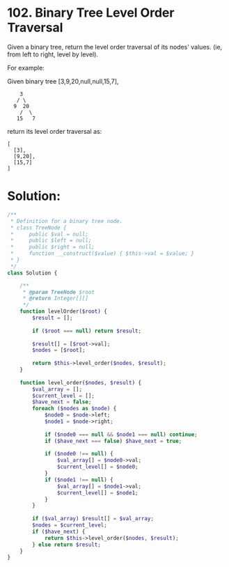 # 102. Binary Tree Level Order Traversal
Given a binary tree, return the level order traversal of its nodes' values. (ie, from left to right, level by level).

For example:

Given binary tree [3,9,20,null,null,15,7],
~~~
    3
   / \
  9  20
    /  \
   15   7
~~~
return its level order traversal as:
~~~
[
  [3],
  [9,20],
  [15,7]
]
~~~

# Solution:
~~~PHP
/**
 * Definition for a binary tree node.
 * class TreeNode {
 *     public $val = null;
 *     public $left = null;
 *     public $right = null;
 *     function __construct($value) { $this->val = $value; }
 * }
 */
class Solution {

    /**
     * @param TreeNode $root
     * @return Integer[][]
     */
    function levelOrder($root) {
        $result = [];
        
        if ($root === null) return $result;
        
        $result[] = [$root->val];
        $nodes = [$root];
        
        return $this->level_order($nodes, $result);
    }
    
    function level_order($nodes, $result) {
        $val_array = [];
        $current_level = [];
        $have_next = false;
        foreach ($nodes as $node) {
            $node0 = $node->left;
            $node1 = $node->right;
            
            if ($node0 === null && $node1 === null) continue;
            if ($have_next === false) $have_next = true;
            
            if ($node0 !== null) {
                $val_array[] = $node0->val;
                $current_level[] = $node0;
            }
            if ($node1 !== null) {
                $val_array[] = $node1->val;
                $current_level[] = $node1;
            }
        }
        
        if ($val_array) $result[] = $val_array;
        $nodes = $current_level;
        if ($have_next) {
            return $this->level_order($nodes, $result);
        } else return $result;
    }
}
~~~